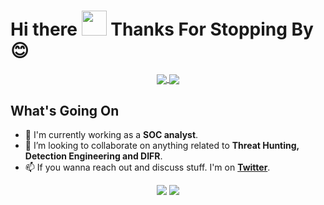 # Hi there <img src="https://media.giphy.com/media/hvRJCLFzcasrR4ia7z/giphy.gif" width="40px"> Thanks For Stopping By 😊

<p align="center">
<a href="https://github.com/Moofeng/Moofeng">
  <img align="center" src="https://github-readme-stats.vercel.app/api?username=Moofeng&include_all_commits=true&custom_title=Moofeng's+GitHub+Stats&hide=contribs&show_icons=true&line_height=32&count_private=true&title_color=ffffff&text_color=c9cacc&icon_color=53B1A8&bg_color=1a1a1a"/>
</a>

<a href="https://github.com/Moofeng/Moofeng">
  <img align="center" src="https://github-readme-stats.vercel.app/api/top-langs/?username=Moofeng&hide_title=false&exclude_repo=olafhartong.github.io&langs_count=3&layout=default&hide_border=false&bg_color=1a1a1a&text_color=c9cacc&title_color=ffffff"/>
</a>
</p>

## What's Going On

- 🔭 I'm currently working as a **SOC analyst**.
- 👯 I’m looking to collaborate on anything related to **Threat Hunting, Detection Engineering and DIFR**.
- 📫 If you wanna reach out and discuss stuff. I'm on [**Twitter**](https://twitter.com/M0ofeng).

<p align="center">
    <a href="https://twitter.com/M0ofeng"><img src="https://img.shields.io/twitter/follow/M0ofeng?style=for-the-badge&logo=twitter&logoColor=ffffff&labelColor=1a1a1a&color=53B1A8"></a>
    <a href="https://github.com/Moofeng"><img src="https://img.shields.io/github/followers/Moofeng?style=for-the-badge&logo=github&logoColor=ffffff&labelColor=1a1a1a&color=53B1A8"></a>
</p>

